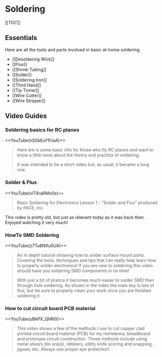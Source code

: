 # Soldering

[[_TOC_]]

## Essentials

Here are all the tools and parts involved in basic at-home soldering.

* [[Desoldering Wick]]
* [[Flux]]
* [[Shrink Tubing]]
* [[Solder]]
* [[Soldering Iron]]
* [[Third Hand]]
* [[Tip Tinner]]
* [[Wire Cutter]]
* [[Wire Stripper]]

## Video Guides

### Soldering basics for RC planes

<<YouTube(nS0bEuYPJoA)>>

> Here are is some basic info for those who fly RC planes and want to know a little more about the theory and practice of soldering.
> 
> It was intended to be a short video but, as usual, it became a long one.

### Solder & Flux

<<YouTube(vIT4ra6Mo0s)>>

> Basic Soldering for Electronics Lesson 1 - "Solder and Flux" produced by PACE, Inc.

This video is pretty old, but just as relevant today as it was back then. Enjoyed watching it very much!

### HowTo SMD Soldering

<<YouTube(z7Tu8NXu5UA)>>

> An in depth tutorial showing how to solder surface mount parts. Covering the tools, techniques and tips that can really help learn how to properly solder electronics! If you are new to soldering this video should have you soldering SMD components in no time!
>
> With just a bit of pratice it becomes much easier to solder SMD then through hole soldering. As shown in the video the main key is lots of flux, but be sure to properly clean your work once you are finished soldering it.

### How to cut circuit board PCB material

<<YouTube(uBkPX_QhRI0)>>

> This video shows a few of the methods I use to cut copper clad printed circuit board material (PCB) for my homebrew, breadboard and prototype circuit construction. These methods include using metal shears (tin snips), nibblers, utility knife scoring and snapping, jigsaw, etc. Always use proper eye protection!
